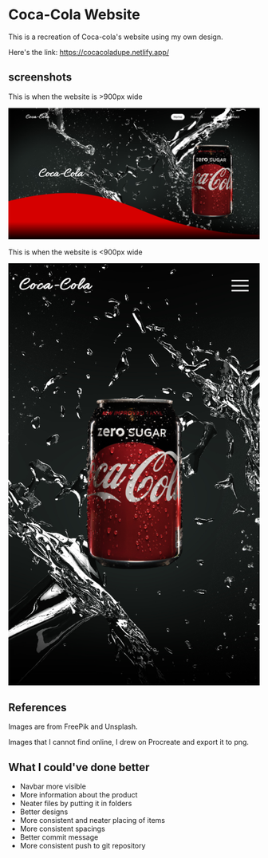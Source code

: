 # Coca-Cola Website

This is a recreation of Coca-cola's website using my own design.

Here's the link: https://cocacoladupe.netlify.app/

## screenshots

This is when the website is >900px wide

![alt text](ss1.png)

This is when the website is <900px wide

![alt text](ss2.png)

## References

Images are from FreePik and Unsplash.

Images that I cannot find online, I drew on Procreate and export it to png.

## What I could've done better

<ul>
<li>Navbar more visible
<li>More information about the product
<li>Neater files by putting it in folders
<li>Better designs
<li>More consistent and neater placing of items
<li>More consistent spacings
<li>Better commit message
<li>More consistent push to git repository
</ul>
